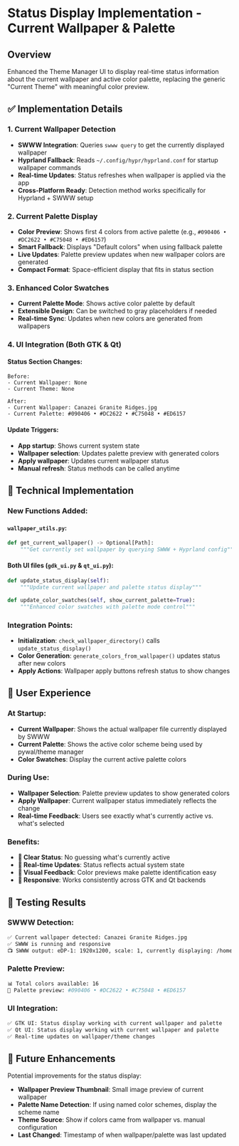 # Status Display Implementation - Current Wallpaper & Palette

## Overview
Enhanced the Theme Manager UI to display real-time status information about the current wallpaper and active color palette, replacing the generic "Current Theme" with meaningful color preview.

## ✅ Implementation Details

### 1. **Current Wallpaper Detection**
- **SWWW Integration**: Queries `swww query` to get the currently displayed wallpaper
- **Hyprland Fallback**: Reads `~/.config/hypr/hyprland.conf` for startup wallpaper commands
- **Real-time Updates**: Status refreshes when wallpaper is applied via the app
- **Cross-Platform Ready**: Detection method works specifically for Hyprland + SWWW setup

### 2. **Current Palette Display**
- **Color Preview**: Shows first 4 colors from active palette (e.g., `#090406 • #DC2622 • #C75048 • #ED6157`)
- **Smart Fallback**: Displays "Default colors" when using fallback palette
- **Live Updates**: Palette preview updates when new wallpaper colors are generated
- **Compact Format**: Space-efficient display that fits in status section

### 3. **Enhanced Color Swatches**
- **Current Palette Mode**: Shows active color palette by default
- **Extensible Design**: Can be switched to gray placeholders if needed
- **Real-time Sync**: Updates when new colors are generated from wallpapers

### 4. **UI Integration (Both GTK & Qt)**

#### Status Section Changes:
```
Before:
- Current Wallpaper: None
- Current Theme: None

After:
- Current Wallpaper: Canazei Granite Ridges.jpg
- Current Palette: #090406 • #DC2622 • #C75048 • #ED6157
```

#### Update Triggers:
- **App startup**: Shows current system state
- **Wallpaper selection**: Updates palette preview with generated colors
- **Apply wallpaper**: Updates current wallpaper status
- **Manual refresh**: Status methods can be called anytime

## 🔧 Technical Implementation

### New Functions Added:

#### `wallpaper_utils.py`:
```python
def get_current_wallpaper() -> Optional[Path]:
    """Get currently set wallpaper by querying SWWW + Hyprland config"""
```

#### Both UI files (`gdk_ui.py` & `qt_ui.py`):
```python
def update_status_display(self):
    """Update current wallpaper and palette status display"""

def update_color_swatches(self, show_current_palette=True):
    """Enhanced color swatches with palette mode control"""
```

### Integration Points:
- **Initialization**: `check_wallpaper_directory()` calls `update_status_display()`
- **Color Generation**: `generate_colors_from_wallpaper()` updates status after new colors
- **Apply Actions**: Wallpaper apply buttons refresh status to show changes

## 🎯 User Experience

### At Startup:
- **Current Wallpaper**: Shows the actual wallpaper file currently displayed by SWWW
- **Current Palette**: Shows the active color scheme being used by pywal/theme manager
- **Color Swatches**: Display the current active palette colors

### During Use:
- **Wallpaper Selection**: Palette preview updates to show generated colors
- **Apply Wallpaper**: Current wallpaper status immediately reflects the change
- **Real-time Feedback**: Users see exactly what's currently active vs. what's selected

### Benefits:
- **🎯 Clear Status**: No guessing what's currently active
- **🔄 Real-time Updates**: Status reflects actual system state
- **🎨 Visual Feedback**: Color previews make palette identification easy
- **📱 Responsive**: Works consistently across GTK and Qt backends

## 🧪 Testing Results

### SWWW Detection:
```bash
✅ Current wallpaper detected: Canazei Granite Ridges.jpg
✅ SWWW is running and responsive
📺 SWWW output: eDP-1: 1920x1200, scale: 1, currently displaying: /home/zeus/Pictures/Wallpapers/Canazei Granite Ridges.jpg
```

### Palette Preview:
```bash
📊 Total colors available: 16
🎨 Palette preview: #090406 • #DC2622 • #C75048 • #ED6157
```

### UI Integration:
```bash
✅ GTK UI: Status display working with current wallpaper and palette
✅ Qt UI: Status display working with current wallpaper and palette
✅ Real-time updates on wallpaper/theme changes
```

## 🔮 Future Enhancements

Potential improvements for the status display:
- **Wallpaper Preview Thumbnail**: Small image preview of current wallpaper
- **Palette Name Detection**: If using named color schemes, display the scheme name
- **Theme Source**: Show if colors came from wallpaper vs. manual configuration
- **Last Changed**: Timestamp of when wallpaper/palette was last updated
